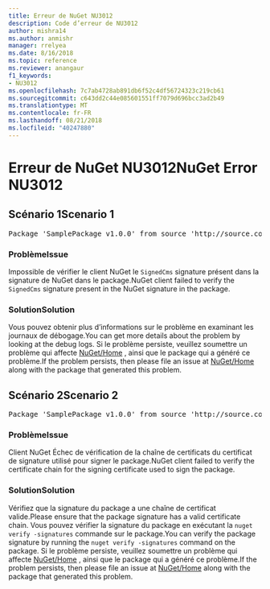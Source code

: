 ```yaml
---
title: Erreur de NuGet NU3012
description: Code d’erreur de NU3012
author: mishra14
ms.author: anmishr
manager: rrelyea
ms.date: 8/16/2018
ms.topic: reference
ms.reviewer: anangaur
f1_keywords:
- NU3012
ms.openlocfilehash: 7c7ab4728ab891db6f52c4df56724323c219cb61
ms.sourcegitcommit: c643dd2c44e085601551ff7079d696bcc3ad2b49
ms.translationtype: MT
ms.contentlocale: fr-FR
ms.lasthandoff: 08/21/2018
ms.locfileid: "40247880"
---
```

# <a name="nuget-error-nu3012"></a><span data-ttu-id="2c709-103">Erreur de NuGet NU3012</span><span class="sxs-lookup"><span data-stu-id="2c709-103">NuGet Error NU3012</span></span>

## <a name="scenario-1"></a><span data-ttu-id="2c709-104">Scénario 1</span><span class="sxs-lookup"><span data-stu-id="2c709-104">Scenario 1</span></span>

<pre>Package 'SamplePackage v1.0.0' from source 'http://source.com/index.json': The primary signature validation failed.</pre>

### <a name="issue"></a><span data-ttu-id="2c709-105">Problème</span><span class="sxs-lookup"><span data-stu-id="2c709-105">Issue</span></span>

<span data-ttu-id="2c709-106">Impossible de vérifier le client NuGet le `SignedCms` signature présent dans la signature de NuGet dans le package.</span><span class="sxs-lookup"><span data-stu-id="2c709-106">NuGet client failed to verify the `SignedCms` signature present in the NuGet signature in the package.</span></span>


### <a name="solution"></a><span data-ttu-id="2c709-107">Solution</span><span class="sxs-lookup"><span data-stu-id="2c709-107">Solution</span></span>

<span data-ttu-id="2c709-108">Vous pouvez obtenir plus d’informations sur le problème en examinant les journaux de débogage.</span><span class="sxs-lookup"><span data-stu-id="2c709-108">You can get more details about the problem by looking at the debug logs.</span></span> <span data-ttu-id="2c709-109">Si le problème persiste, veuillez soumettre un problème qui affecte [NuGet/Home](https://github.com/NuGet/Home/issues) , ainsi que le package qui a généré ce problème.</span><span class="sxs-lookup"><span data-stu-id="2c709-109">If the problem persists, then please file an issue at [NuGet/Home](https://github.com/NuGet/Home/issues) along with the package that generated this problem.</span></span>



## <a name="scenario-2"></a><span data-ttu-id="2c709-110">Scénario 2</span><span class="sxs-lookup"><span data-stu-id="2c709-110">Scenario 2</span></span>

<pre>Package 'SamplePackage v1.0.0' from source 'http://source.com/index.json': The primary signature found a chain building issue:  A certificate chain processed, but terminated in a root certificate which is not trusted by the trust provider.</pre>

### <a name="issue"></a><span data-ttu-id="2c709-111">Problème</span><span class="sxs-lookup"><span data-stu-id="2c709-111">Issue</span></span>

<span data-ttu-id="2c709-112">Client NuGet Échec de vérification de la chaîne de certificats du certificat de signature utilisé pour signer le package.</span><span class="sxs-lookup"><span data-stu-id="2c709-112">NuGet client failed to verify the certificate chain for the signing certificate used to sign the package.</span></span>


### <a name="solution"></a><span data-ttu-id="2c709-113">Solution</span><span class="sxs-lookup"><span data-stu-id="2c709-113">Solution</span></span>

<span data-ttu-id="2c709-114">Vérifiez que la signature du package a une chaîne de certificat valide.</span><span class="sxs-lookup"><span data-stu-id="2c709-114">Please ensure that the package signature has a valid certificate chain.</span></span> <span data-ttu-id="2c709-115">Vous pouvez vérifier la signature du package en exécutant la `nuget verify -signatures` commande sur le package.</span><span class="sxs-lookup"><span data-stu-id="2c709-115">You can verify the package signature by running the `nuget verify -signatures` command on the package.</span></span> <span data-ttu-id="2c709-116">Si le problème persiste, veuillez soumettre un problème qui affecte [NuGet/Home](https://github.com/NuGet/Home/issues) , ainsi que le package qui a généré ce problème.</span><span class="sxs-lookup"><span data-stu-id="2c709-116">If the problem persists, then please file an issue at [NuGet/Home](https://github.com/NuGet/Home/issues) along with the package that generated this problem.</span></span>


